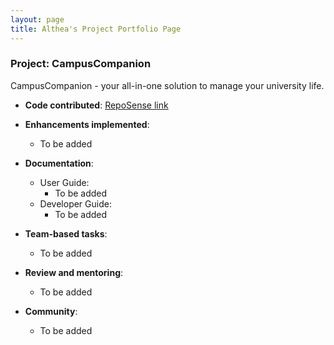 ```yaml
---
layout: page
title: Althea's Project Portfolio Page
---
```


### Project: CampusCompanion

CampusCompanion - your all-in-one solution to manage your university life.

* **Code contributed**: [RepoSense link](https://nus-cs2103-ay2324s1.github.io/tp-dashboard/?search=chuababyy&breakdown=true)

* **Enhancements implemented**:
    * To be added

* **Documentation**:
    * User Guide:
        * To be added
    * Developer Guide:
        * To be added

* **Team-based tasks**:
    * To be added

* **Review and mentoring**:
    * To be added

* **Community**:
    * To be added